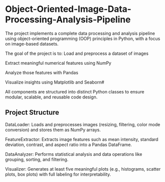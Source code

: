 # Object-Oriented-Image-Data-Processing-Analysis-Pipeline
The project implements a complete data processing and analysis pipeline using object-oriented programming (OOP) principles in Python, with a focus on image-based datasets.

The goal of the project is to:
Load and preprocess a dataset of images

Extract meaningful numerical features using NumPy

Analyze those features with Pandas

Visualize insights using Matplotlib and Seaborn#

All components are structured into distinct Python classes to ensure modular, scalable, and reusable code design.

## Project Structure
DataLoader: Loads and preprocesses images (resizing, filtering, color mode conversion) and stores them as NumPy arrays.

FeatureExtractor: Extracts image features such as mean intensity, standard deviation, contrast, and aspect ratio into a Pandas DataFrame.

DataAnalyzer: Performs statistical analysis and data operations like grouping, sorting, and filtering.

Visualizer: Generates at least five meaningful plots (e.g., histograms, scatter plots, box plots) with full labeling for interpretability.
